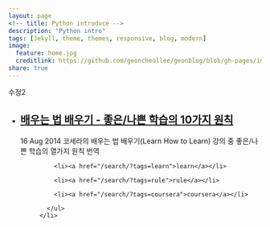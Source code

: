 ```yaml
---
layout: page
<!-- title: Python introduce -->
description: "Python intro"
tags: [Jekyll, theme, themes, responsive, blog, modern]
image:
  feature: home.jpg
  creditlink: https://github.com/geoncheollee/geonblog/blob/gh-pages/images/home.jpg
share: true
---
```


수정2

<html>
<body>

<ul class="posts">
    <!-- This loops through the paginated posts -->
      <li>
        <h2>
          <a href="/geonblog/study/">배우는 법 배우기 - 좋은/나쁜 학습의 10가지 원칙</a>
        </h2>
        <p>
          <span class="date">16 Aug 2014</span>
          <span class="description">코세라의 배우는 법 배우기(Learn How to Learn) 강의 중 좋은/나쁜 학습의 열가지 원칙 번역</span>
        </p>
        <ul class="tags cf">
          
          <li><a href="/search/?tags=learn">learn</a></li>
          
          <li><a href="/search/?tags=rule">rule</a></li>
          
          <li><a href="/search/?tags=coursera">coursera</a></li>
          
        </ul>
      </li>
</body>
</html>




